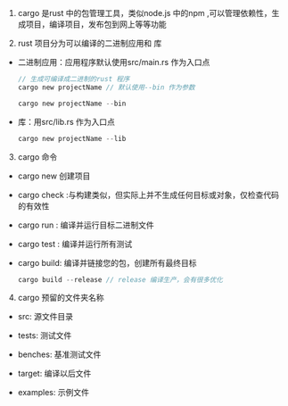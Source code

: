 1. cargo 是rust 中的包管理工具，类似node.js 中的npm ,可以管理依赖性，生成项目，编译项目，发布包到网上等等功能


2. rust 项目分为可以编译的二进制应用和 库

+ 二进制应用：应用程序默认使用src/main.rs 作为入口点

   ```rust
   // 生成可编译成二进制的rust 程序
   cargo new projectName // 默认使用--bin 作为参数

   cargo new projectName --bin

   ```

+ 库：用src/lib.rs 作为入口点

   ```rust
   cargo new projectName --lib

   ```

3. cargo 命令

+ cargo new 创建项目

+ cargo check :与构建类似，但实际上并不生成任何目标或对象，仅检查代码的有效性

+ cargo run : 编译并运行目标二进制文件

+ cargo test : 编译并运行所有测试

+ cargo build: 编译并链接您的包，创建所有最终目标

    ```rust
    cargo build --release // release 编译生产，会有很多优化
    ```

4. cargo 预留的文件夹名称

+ src: 源文件目录

+ tests: 测试文件

+ benches: 基准测试文件

+ target: 编译以后文件

+ examples: 示例文件